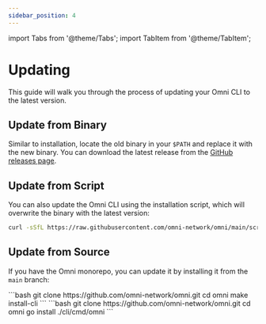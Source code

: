 ```yaml
---
sidebar_position: 4
---
```


import Tabs from '@theme/Tabs';
import TabItem from '@theme/TabItem';

# Updating

This guide will walk you through the process of updating your Omni CLI to the latest version.

## Update from Binary

Similar to installation, locate the old binary in your `$PATH` and replace it with the new binary. You can download the latest release from the [GitHub releases page](https://github.com/omni-network/omni/releases/).

## Update from Script

You can also update the Omni CLI using the installation script, which will overwrite the binary with the latest version:

```bash
curl -sSfL https://raw.githubusercontent.com/omni-network/omni/main/scripts/install_omni_cli.sh | sh -s
```

## Update from Source

If you have the Omni monorepo, you can update it by installing it from the `main` branch:

<Tabs>
  <TabItem value="source" label="src with make">
    ```bash
    git clone https://github.com/omni-network/omni.git
    cd omni
    make install-cli
    ```
  </TabItem>
  <TabItem value="go" label="src with go">
    ```bash
    git clone https://github.com/omni-network/omni.git
    cd omni
    go install ./cli/cmd/omni
    ```
  </TabItem>
</Tabs>

